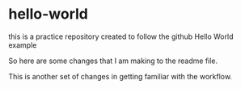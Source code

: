 # hello-world
this is a practice repository created to follow the github Hello World example

So here are some changes that I am making to the readme file. 

This is another set of changes in getting familiar with the workflow. 
